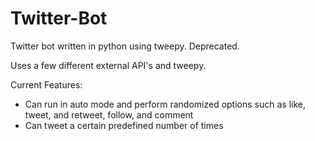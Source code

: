 # Twitter-Bot
Twitter bot written in python using tweepy. Deprecated.

Uses a few different external API's and tweepy.

Current Features:
+ Can run in auto mode and perform randomized options such as like, tweet, and retweet, follow, and comment
+ Can tweet a certain predefined number of times

